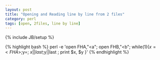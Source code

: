 ```yaml
---
layout: post
title: "Opening and Reading line by line from 2 files"
category: perl
tags: [open, 2files, line by line]
---
```

{% include JB/setup %}

{% highlight bash %}
perl -e 'open FHA,"<a"; open FHB,"<b"; while(1){$x=<FHA>;$y=<FHB>; $x||last;$y||last ; print $x, $y }'
{% endhighlight %}

